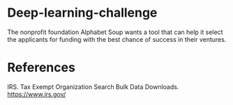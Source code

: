 # Deep-learning-challenge
The nonprofit foundation Alphabet Soup wants a tool that can help it select the applicants for funding with the best chance of success in their ventures.



# References
IRS. Tax Exempt Organization Search Bulk Data Downloads. https://www.irs.gov/
